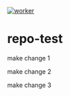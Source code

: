 
[![worker](https://a2ccf4ac4ad3.ngrok.io/gh/febg/repo-test/graphs/badge.svg?precision=1)](https://codecov.io/github/codecov/worker)
# repo-test

make change 1

make change 2

make change 3
